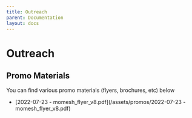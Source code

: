 ```yaml
---
title: Outreach
parent: Documentation
layout: docs
---
```


# Outreach

## Promo Materials

You can find various promo materials (flyers, brochures, etc) below

- [2022-07-23 - momesh_flyer_v8.pdf](/assets/promos/2022-07-23 - momesh_flyer_v8.pdf)

